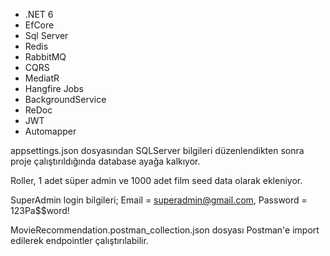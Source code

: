- .NET 6
- EfCore
- Sql Server
- Redis
- RabbitMQ
- CQRS
- MediatR
- Hangfire Jobs
- BackgroundService
- ReDoc
- JWT
- Automapper

appsettings.json dosyasından SQLServer bilgileri düzenlendikten sonra proje çalıştırıldığında database ayağa kalkıyor.

Roller, 1 adet süper admin ve 1000 adet film seed data olarak ekleniyor.

SuperAdmin login bilgileri; 
 Email = superadmin@gmail.com,
 Password = 123Pa$$word!

MovieRecommendation.postman_collection.json dosyası Postman'e import edilerek endpointler çalıştırılabilir.
